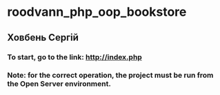 # roodvann_php_oop_bookstore
## Ховбень Сергій
### To start, go to the link: http://index.php
### Note: for the correct operation, the project must be run from the Open Server environment.
